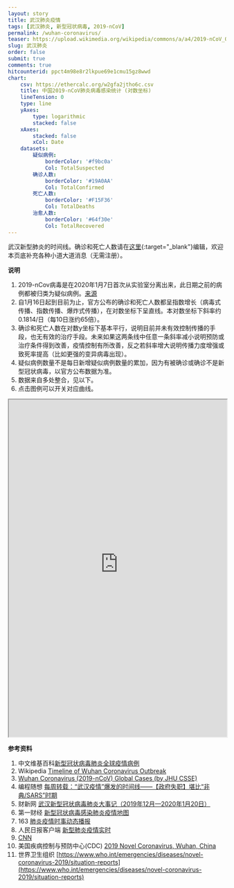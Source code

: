 ```yaml
---
layout: story
title: 武汉肺炎疫情
tags: [武汉肺炎, 新型冠状病毒, 2019-nCoV]
permalink: /wuhan-coronavirus/
teaser: https://upload.wikimedia.org/wikipedia/commons/a/a4/2019-nCoV_Outbreak_World_Map.svg
slug: 武汉肺炎
order: false
submit: true
comments: true
hitcounterid: ppct4m98e8r2lkpue69e1cmu15gz8wwd
chart:
    csv: https://ethercalc.org/w2gfa2jtho6c.csv
    title: 中国2019-nCoV肺炎病毒感染统计 (对数坐标)
    lineTension: 0
    type: line
    yAxes:
        type: logarithmic
        stacked: false
    xAxes:
        stacked: false
        xCol: Date
    datasets:
        疑似病例:
            borderColor: '#f9bc0a'
            Col: TotalSuspected
        确诊人数:
            borderColor: '#19A0AA'
            Col: TotalConfirmed
        死亡人数:
            borderColor: '#F15F36'
            Col: TotalDeaths
        治愈人数:
            borderColor: '#64f30e'
            Col: TotalRecovered
---
```


武汉新型肺炎的时间线。确诊和死亡人数请在[这里](https://ethercalc.org/w2gfa2jtho6c){:target="_blank"}编辑，欢迎本页底补充各种小道大道消息（无需注册）。

<!--
<script src="https://cdnjs.cloudflare.com/ajax/libs/Chart.js/2.8.0/Chart.min.js"></script>
<script src="https://cdnjs.cloudflare.com/ajax/libs/d3/5.7.0/d3.min.js"></script>
<script src="{{ site.url }}{{ site.baseurl }}/assets/js/csv_to_chart.js"></script>
-->

<canvas id="chart"></canvas>

**说明**
1. 2019-nCov病毒是在2020年1月7日首次从实验室分离出来，此日期之前的病例都被归类为疑似病例。[来源](http://www.caixin.com/2020-01-20/101506242.html)
2. 自1月16日起到目前为止，官方公布的确诊和死亡人数都呈指数增长（病毒式传播、指数传播、爆炸式传播），在对数坐标下呈直线。本对数坐标下斜率约0.1814/日（每10日涨约65倍）。
3. 确诊和死亡人数在对数y坐标下基本平行，说明目前并未有效控制传播的手段，也无有效的治疗手段。未来如果这两条线中任意一条斜率减小说明预防或治疗条件得到改善，疫情控制有所改善，反之若斜率增大说明传播力度增强或致死率提高（比如更强的变异病毒出现）。
4. 疑似病例数量不是每日新增疑似病例数量的累加，因为有被确诊或确诊不是新型冠状病毒，以官方公布数据为准。
5. 数据来自多处整合，见以下。
6. 点击图例可以开关对应曲线。

<iframe src="https://gisanddata.maps.arcgis.com/apps/opsdashboard/index.html?fbclid=IwAR28KKIC3qBUIuUItThw1MqJW96mAY6qvNc0FJaY_XETI4T_M9FbTkqdcRw#/bda7594740fd40299423467b48e9ecf6" width="100%" height="780px"></iframe>

**参考资料**
1. 中文维基百科[新型冠状病毒肺炎全球疫情病例](https://zh.wikipedia.org/zh-hans/%E6%96%B0%E5%9E%8B%E5%86%A0%E7%8B%80%E7%97%85%E6%AF%92%E8%82%BA%E7%82%8E%E5%85%A8%E7%90%83%E7%96%AB%E6%83%85%E7%97%85%E4%BE%8B)
4. Wikipedia [Timeline of Wuhan Coronavirus Outbreak](https://en.wikipedia.org/wiki/Timeline_of_the_2019%E2%80%9320_Wuhan_coronavirus_outbreak)
11. [Wuhan Coronavirus (2019-nCoV) Global Cases (by JHU CSSE)](https://gisanddata.maps.arcgis.com/apps/opsdashboard/index.html?fbclid=IwAR28KKIC3qBUIuUItThw1MqJW96mAY6qvNc0FJaY_XETI4T_M9FbTkqdcRw#/bda7594740fd40299423467b48e9ecf6)
5. 编程随想 [每周转载：“武汉疫情”爆发的时间线——【政府失职】堪比“非典/SARS”时期](https://program-think.blogspot.com/2020/01/weekly-share-141.html)
6. 财新网 [武汉新型冠状病毒肺炎大事记（2019年12月—2020年1月20日）](http://www.caixin.com/2020-01-20/101506242.html)
10. 第一财经 [新型冠状病毒感染肺炎疫情地图](https://m.yicai.com/news/100476965.html)
7. 163 [肺炎疫情时事动态播报](https://news.163.com/special/epidemic/?spssid=7283291fcdba1d8c2d13ee3da2cfb760&spsw=7&spss=other)
8. 人民日报客户端 [新型肺炎疫情实时](https://activity.peopleapp.com/broadcast/)
3. [CNN](https://www.cnn.com/asia/live-news/coronavirus-outbreak-hnk-intl-01-25-20/index.html)
9. 美国疾病控制与预防中心(CDC) [2019 Novel Coronavirus, Wuhan, China](https://www.cdc.gov/coronavirus/2019-ncov/index.html)
1. 世界卫生组织 [https://www.who.int/emergencies/diseases/novel-coronavirus-2019/situation-reports](https://www.who.int/emergencies/diseases/novel-coronavirus-2019/situation-reports)
